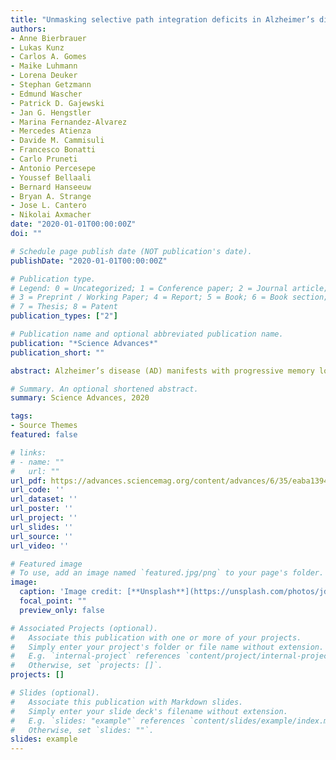 ```yaml
---
title: "Unmasking selective path integration deficits in Alzheimer’s disease risk carriers"
authors:
- Anne Bierbrauer
- Lukas Kunz
- Carlos A. Gomes
- Maike Luhmann
- Lorena Deuker
- Stephan Getzmann
- Edmund Wascher
- Patrick D. Gajewski
- Jan G. Hengstler
- Marina Fernandez-Alvarez
- Mercedes Atienza
- Davide M. Cammisuli
- Francesco Bonatti
- Carlo Pruneti
- Antonio Percesepe
- Youssef Bellaali
- Bernard Hanseeuw
- Bryan A. Strange
- Jose L. Cantero
- Nikolai Axmacher
date: "2020-01-01T00:00:00Z"
doi: ""

# Schedule page publish date (NOT publication's date).
publishDate: "2020-01-01T00:00:00Z"

# Publication type.
# Legend: 0 = Uncategorized; 1 = Conference paper; 2 = Journal article;
# 3 = Preprint / Working Paper; 4 = Report; 5 = Book; 6 = Book section;
# 7 = Thesis; 8 = Patent
publication_types: ["2"]

# Publication name and optional abbreviated publication name.
publication: "*Science Advances*"
publication_short: ""

abstract: Alzheimer’s disease (AD) manifests with progressive memory loss and spatial disorientation. Neuropathological studies suggest early AD pathology in the entorhinal cortex (EC) of young adults at genetic risk for AD (APOE ε4-carriers). Because the EC harbors grid cells, a likely neural substrate of path integration (PI), we examined PI performance in APOE ε4-carriers during a virtual navigation task. We report a selective impairment in APOE ε4-carriers specifically when recruitment of compensatory navigational strategies via supportive spatial cues was disabled. A separate fMRI study revealed that PI performance was associated with the strength of entorhinal grid-like representations when no compensatory strategies were available, suggesting grid cell dysfunction as a mechanistic explanation for PI deficits in APOE ε4-carriers. Furthermore, posterior cingulate/retrosplenial cortex was involved in the recruitment of compensatory navigational strategies via supportive spatial cues. Our results provide evidence for selective PI deficits in AD risk carriers, decades before potential disease onset.

# Summary. An optional shortened abstract.
summary: Science Advances, 2020

tags:
- Source Themes
featured: false

# links:
# - name: ""
#   url: ""
url_pdf: https://advances.sciencemag.org/content/advances/6/35/eaba1394.full.pdf
url_code: ''
url_dataset: ''
url_poster: ''
url_project: ''
url_slides: ''
url_source: ''
url_video: ''

# Featured image
# To use, add an image named `featured.jpg/png` to your page's folder. 
image:
  caption: 'Image credit: [**Unsplash**](https://unsplash.com/photos/jdD8gXaTZsc)'
  focal_point: ""
  preview_only: false

# Associated Projects (optional).
#   Associate this publication with one or more of your projects.
#   Simply enter your project's folder or file name without extension.
#   E.g. `internal-project` references `content/project/internal-project/index.md`.
#   Otherwise, set `projects: []`.
projects: []

# Slides (optional).
#   Associate this publication with Markdown slides.
#   Simply enter your slide deck's filename without extension.
#   E.g. `slides: "example"` references `content/slides/example/index.md`.
#   Otherwise, set `slides: ""`.
slides: example
---
```


